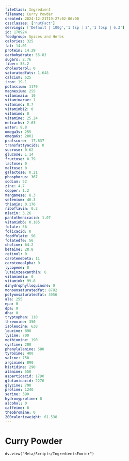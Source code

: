 ```yaml
---
fileClass: Ingredient
filename: Curry Powder
created: 2024-12-21T19:27:02-06:00
cssclasses: ['nutFact']
servings: ['Default | 100g','1 tsp | 2','1 tbsp | 6.3']
id: 170924
foodgroup: Spices and Herbs
calories: 325
fat: 14.01
protein: 14.29
carbohydrate: 55.83
sugars: 2.76
fiber: 53.2
cholesterol: 0
saturatedfats: 1.648
calcium: 525
iron: 19.1
potassium: 1170
magnesium: 255
vitaminaiu: 19
vitaminarae: 1
vitaminc: 0.7
vitaminb12: 0
vitamind: 0
vitamine: 25.24
netcarbs: 2.63
water: 8.8
omega3s: 255
omega6s: 2801
pralscore: -17.637
transfattyacids: 0
sucrose: 0.62
glucose: 1.14
fructose: 0.79
lactose: 0
maltose: 0
galactose: 0.21
phosphorus: 367
sodium: 52
zinc: 4.7
copper: 1.2
manganese: 8.3
selenium: 40.3
thiamin: 0.176
riboflavin: 0.2
niacin: 3.26
pantothenicacid: 1.07
vitaminb6: 0.105
folate: 56
folicacid: 0
foodfolate: 56
folatedfe: 56
choline: 64.2
betaine: 28.8
retinol: 0
carotenebeta: 11
carotenealpha: 0
lycopene: 0
luteinzeaxanthin: 0
vitamindiu: 0
vitamink: 99.8
dihydrophylloquinone: 0
monounsaturatedfat: 8782
polyunsaturatedfat: 3056
ala: 255
epa: 0
dpa: 0
dha: 0
tryptophan: 110
threonine: 350
isoleucine: 630
leucine: 890
lysine: 700
methionine: 190
cystine: 200
phenylalanine: 580
tyrosine: 400
valine: 750
arginine: 890
histidine: 290
alanine: 550
asparticacid: 1790
glutamicacid: 2270
glycine: 790
proline: 1240
serine: 390
hydroxyproline: 0
alcohol: 0
caffeine: 0
theobromine: 0
200calorieweight: 61.538
---
```


# Curry Powder

```dataviewjs
dv.view("Meta/Scripts/IngredientsFooter")
```